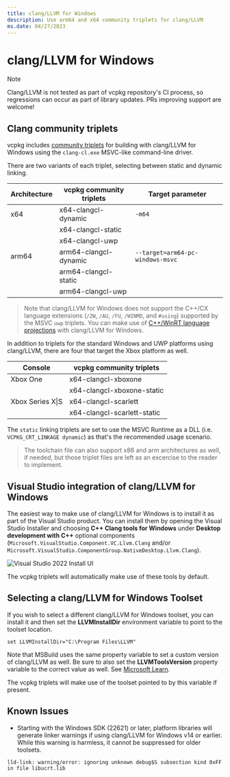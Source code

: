 ```yaml
---
title: clang/LLVM for Windows 
description: Use arm64 and x64 community triplets for clang/LLVM
ms.date: 04/27/2023
---
```

# clang/LLVM for Windows

> [!NOTE]
> Clang/LLVM is not tested as part of vcpkg repository's CI process, so regressions can occur as part of library updates. PRs improving support are welcome!

## Clang community triplets

vcpkg includes [community triplets](https://github.com/microsoft/vcpkg/tree/master/triplets/community) for building with clang/LLVM for Windows using the ``clang-cl.exe`` MSVC-like command-line driver.

There are two variants of each triplet, selecting between static and dynamic linking.

| Architecture | vcpkg community triplets   | Target parameter                   |
|--------------|----------------------------|------------------------------------|
| x64          | x64-clangcl-dynamic        | ``-m64``                           |
|              | x64-clangcl-static         |                                    |
|              | x64-clangcl-uwp            |                                    |
| arm64        | arm64-clangcl-dynamic      | ``--target=arm64-pc-windows-msvc`` |
|              | arm64-clangcl-static       |                                    |
|              | arm64-clangcl-uwp          |                                    |

> Note that clang/LLVM for Windows does not support the C++/CX language extensions (``/ZW``, ``/AU``, ``/FU``, ``/WINMD``, and ``#using``) supported by the MSVC ``uwp`` triplets. You can make use of [C++/WinRT language projections](https://learn.microsoft.com/windows/uwp/cpp-and-winrt-apis/) with clang/LLVM for Windows.

In addition to triplets for the standard Windows and UWP platforms using clang/LLVM, there are four that target the Xbox platform as well.

| Console          | vcpkg community triplets     |
|------------------|------------------------------|
| Xbox One         | x64-clangcl-xboxone          |
|                  | x64-clangcl-xboxone-static   |
| Xbox Series X\|S | x64-clangcl-scarlett         |
|                  | x64-clangcl-scarlett-static  |

The ``static`` linking triplets are set to use the MSVC Runtime as a DLL (i.e. ``VCPKG_CRT_LINKAGE dynamic``) as that's the recommended usage scenario.

> The toolchain file can also support x86 and arm architectures as well, if needed, but those triplet files are left as an excercise to the reader to implement.

## Visual Studio integration of clang/LLVM for Windows

The easiest way to make use of clang/LLVM for Windows is to install it as part of the Visual Studio product. You can install them by opening the Visual Studio Installer and choosing **C++ Clang tools for Windows** under **Desktop development with C++** optional components (``Microsoft.VisualStudio.Component.VC.Llvm.Clang`` and/or ``Microsoft.VisualStudio.ComponentGroup.NativeDesktop.Llvm.Clang``). 

![Visual Studio 2022 Install UI](https://learn.microsoft.com/en-us/cpp/build/media/clang-install-vs2022.png?view=msvc-170)

The vcpkg triplets will automatically make use of these tools by default.

## Selecting a clang/LLVM for Windows Toolset

If you wish to select a different clang/LLVM for Windows toolset, you can install it and then set the **LLVMInstallDir** environment variable to point to the toolset location.

```
set LLVMInstallDir="C:\Program Files\LLVM"
```

Note that MSBuild uses the same property variable to set a custom version of clang/LLVM as well. Be sure to also set the **LLVMToolsVersion** property variable to the correct value as well. See [Microsoft Learn](https://learn.microsoft.com/cpp/build/clang-support-msbuild?view=msvc-170#custom_llvm_location).

The vcpkg triplets will make use of the toolset pointed to by this variable if present.

## Known Issues

* Starting with the Windows SDK (22621) or later, platform libraries will generate linker warnings if using clang/LLVM for Windows v14 or earlier. While this warning is harmless, it cannot be suppressed for older toolsets.

```
lld-link: warning/error: ignoring unknown debug$S subsection kind 0xFF in file libucrt.lib
```
